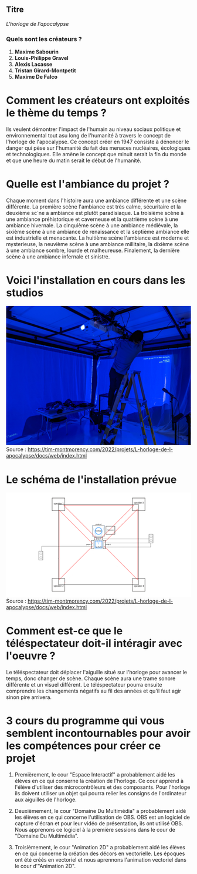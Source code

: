 
## Titre
*L'horloge de l'apocalypse*

### Quels sont les créateurs ?
1. **Maxime Sabourin**
2. **Louis-Philippe Gravel**
3. **Alexis Lacasse**
4. **Tristan Girard-Montpetit**
5. **Maxime De Falco**

# Comment les créateurs ont exploités le thème du temps ?
Ils veulent démontrer l'impact de l'humain au niveau sociaux politique et environnemental tout asu long de l'humanité à travers le concept de l'horloge de l'apocalypse. Ce concept créer en 1947 consiste à dénoncer le danger qui pèse sur l'humanité du fait des menaces nucléaires, écologiques et technologiques. Elle amène le concept que minuit serait la fin du monde et que une heure du matin serait le début de l'humanité.

# Quelle est l'ambiance du projet ?
Chaque moment dans l'histoire aura une ambiance différente et une scène différente. La première scène l'ambiance est très calme, sécuritaire et la deuxième sc`ne a ambiance est plutôt paradisiaque.  La troisième scène à une ambiance préhistorique et caverneuse et la quatrième scène à une ambiance hivernale. La cinquième scène à une ambiance médiévale, la sixième scène à une ambiance de renaissance et la septième ambiance elle est industrielle et menacante. La huitième scène l'ambiance est moderne et mysterieuse, la neuvième scène à une ambiance millitaire, la dixième scène à une ambiance sombre, lourde et malheureuse. Finalement, la dernière scène à une ambiance infernale et sinistre.


# Voici l'installation en cours dans les studios 
![installation](media/projecteurs.jpg)
Source : https://tim-montmorency.com/2022/projets/L-horloge-de-l-apocalypse/docs/web/index.html

# Le schéma de l'installation prévue
![plantation](media/plantation.png)
Source : https://tim-montmorency.com/2022/projets/L-horloge-de-l-apocalypse/docs/web/index.html

# Comment est-ce que le téléspectateur doit-il intéragir avec l'oeuvre ?
Le téléspectateur doit déplacer l'aiguille situé sur l'horloge pour avancer le temps, donc changer de scène. Chaque scène aura une trame sonore différente et un visuel différent. Le téléspectateur pourra ensuite comprendre les changements négatifs au fil des années et qu'il faut agir sinon pire arrivera.

# 3 cours du programme qui vous semblent incontournables pour avoir les compétences pour créer ce projet
1. Premièrement, le cour "Espace Interactif" a probablement aidé les élèves en ce qui conserne la création de l'horloge. Ce cour apprend à l'élève d'utiliser des microcontrôleurs et des composants. Pour l'horloge ils doivent utiliser un objet qui pourra relier les consigns de l'ordinateur aux aiguilles de l'horloge.

2. Deuxièmement, le cour "Domaine Du Multimédia" a probablement aidé les élèves en ce qui concerne l'utilisation de OBS. OBS est un logiciel de capture d'écran et pour leur vidéo de présentation, ils ont utilisé OBS. Nous apprenons ce logiciel à la première sessions dans le cour de "Domaine Du Multimédia".

3. Troisièmement, le cour "Animation 2D" a probablement aidé les élèves en ce qui concerne la création des décors en vectorielle. Les époques ont été créés en vectoriel et nous aprennons l'animation vectoriel dans le cour d'"Animation 2D".  

